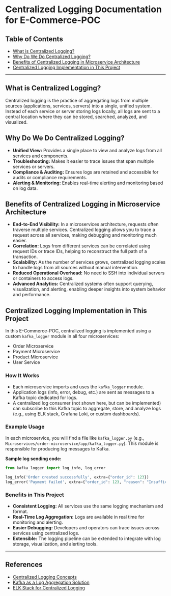 # Centralized Logging Documentation for E-Commerce-POC

## Table of Contents
- [What is Centralized Logging?](#what-is-centralized-logging)
- [Why Do We Do Centralized Logging?](#why-do-we-do-centralized-logging)
- [Benefits of Centralized Logging in Microservice Architecture](#benefits-of-centralized-logging-in-microservice-architecture)
- [Centralized Logging Implementation in This Project](#centralized-logging-implementation-in-this-project)

---

## What is Centralized Logging?
Centralized logging is the practice of aggregating logs from multiple sources (applications, services, servers) into a single, unified system. Instead of each service or server storing logs locally, all logs are sent to a central location where they can be stored, searched, analyzed, and visualized.

## Why Do We Do Centralized Logging?
- **Unified View:** Provides a single place to view and analyze logs from all services and components.
- **Troubleshooting:** Makes it easier to trace issues that span multiple services or servers.
- **Compliance & Auditing:** Ensures logs are retained and accessible for audits or compliance requirements.
- **Alerting & Monitoring:** Enables real-time alerting and monitoring based on log data.

## Benefits of Centralized Logging in Microservice Architecture
- **End-to-End Visibility:** In a microservices architecture, requests often traverse multiple services. Centralized logging allows you to trace a request across all services, making debugging and monitoring much easier.
- **Correlation:** Logs from different services can be correlated using request IDs or trace IDs, helping to reconstruct the full path of a transaction.
- **Scalability:** As the number of services grows, centralized logging scales to handle logs from all sources without manual intervention.
- **Reduced Operational Overhead:** No need to SSH into individual servers or containers to access logs.
- **Advanced Analytics:** Centralized systems often support querying, visualization, and alerting, enabling deeper insights into system behavior and performance.

## Centralized Logging Implementation in This Project
In this E-Commerce-POC, centralized logging is implemented using a custom `kafka_logger` module in all four microservices:
- Order Microservice
- Payment Microservice
- Product Microservice
- User Service

### How It Works
- Each microservice imports and uses the `kafka_logger` module.
- Application logs (info, error, debug, etc.) are sent as messages to a Kafka topic dedicated for logs.
- A centralized log consumer (not shown here, but can be implemented) can subscribe to this Kafka topic to aggregate, store, and analyze logs (e.g., using ELK stack, Grafana Loki, or custom dashboards).

### Example Usage
In each microservice, you will find a file like `kafka_logger.py` (e.g., `Microservices/order-microservice/app/kafka_logger.py`). This module is responsible for producing log messages to Kafka.

**Sample log sending code:**
```python
from kafka_logger import log_info, log_error

log_info('Order created successfully', extra={"order_id": 123})
log_error('Payment failed', extra={"order_id": 123, "reason": "Insufficient funds"})
```

### Benefits in This Project
- **Consistent Logging:** All services use the same logging mechanism and format.
- **Real-Time Log Aggregation:** Logs are available in real time for monitoring and alerting.
- **Easier Debugging:** Developers and operators can trace issues across services using centralized logs.
- **Extensible:** The logging pipeline can be extended to integrate with log storage, visualization, and alerting tools.

---

## References
- [Centralized Logging Concepts](https://martinfowler.com/articles/logging.html)
- [Kafka as a Log Aggregation Solution](https://www.confluent.io/blog/kafka-as-central-log-aggregation-solution/)
- [ELK Stack for Centralized Logging](https://www.elastic.co/what-is/elk-stack) 